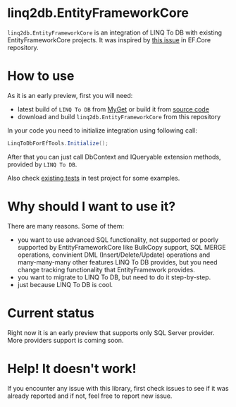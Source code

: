 # linq2db.EntityFrameworkCore

`linq2db.EntityFrameworkCore` is an integration of LINQ To DB with existing EntityFrameworkCore projects. It was inspired by [this issue](https://github.com/aspnet/EntityFrameworkCore/issues/11657) in EF.Core repository.

# How to use

As it is an early preview, first you will need:
- latest build of `LINQ To DB` from [MyGet](https://www.myget.org/feed/linq2db/package/nuget/linq2db) or build it from [source code](https://github.com/linq2db/linq2db)
- download and build `linq2db.EntityFrameworkCore` from this repository

In your code you need to initialize integration using following call:
```cs
LinqToDbForEfTools.Initialize();
```

After that you can just call DbContext and IQueryable extension methods, provided by `LINQ To DB`.

Also check [existing tests](https://github.com/linq2db/linq2db.EntityFrameworkCore/blob/master/Tests/LinqToDB.EntityFrameworkCore.Tests/ToolsTests.cs) in test project for some examples.

# Why should I want to use it?

There are many reasons. Some of them:
- you want to use advanced SQL functionality, not supported or poorly supported by EntityFrameworkCore like BulkCopy support, SQL MERGE operations, convinient DML (Insert/Delete/Update) operations and many-many-many other features LINQ To DB provides, but you need change tracking functionality that EntityFramework provides.
- you want to migrate to LINQ To DB, but need to do it step-by-step.
- just because LINQ To DB is cool.

# Current status

Right now it is an early preview that supports only SQL Server provider. More providers support is coming soon.

# Help! It doesn't work!

If you encounter any issue with this library, first check issues to see if it was already reported and if not, feel free to report new issue.
